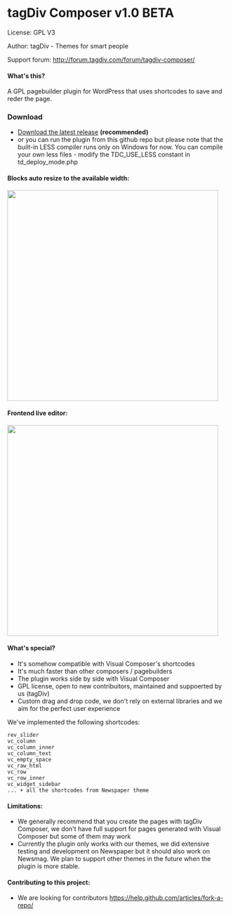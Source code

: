 # tagDiv Composer v1.0 BETA

License: GPL V3

Author: tagDiv - Themes for smart people

Support forum: http://forum.tagdiv.com/forum/tagdiv-composer/

#### What's this?
A GPL pagebuilder plugin for WordPress that uses shortcodes to save and reder the page.

### Download
- [Download the latest release](https://github.com/tagDiv/td-composer/releases/latest) **(recommended)**
- or you can run the plugin from this github repo but please note that the built-in LESS compiler runs only on Windows for now. You can compile your own less files - modify the TDC_USE_LESS constant in td_deploy_mode.php

#### Blocks auto resize to the available width:
<img src="https://raw.githubusercontent.com/tagDiv/td-composer/master/github-site/Animation1.gif?token=AE_CY7mcJFFk223Q-QQgTAuKkhiLqy9kks5XhO3wwA%3D%3D" width="480">


#### Frontend live editor:
<img src="https://raw.githubusercontent.com/tagDiv/td-composer/master/github-site/Animation2.gif?token=AE_CY5UD9_NcRLMgOuB_L41hiXUbXu0xks5XhO3ywA%3D%3D" width="480">



#### What's special?
- It's somehow compatible with Visual Composer's shortcodes 
- It's much faster than other composers / pagebuilders
- The plugin works side by side with Visual Composer
- GPL license, open to new contribuitors, maintained and suppoerted by us (tagDiv)
- Custom drag and drop code, we don't rely on external libraries and we aim for the perfect user experience

We've implemented the following shortcodes: 
```
rev_slider
vc_column
vc_column_inner
vc_column_text
vc_empty_space
vc_raw_html
vc_row
vc_row_inner
vc_widget_sidebar
... + all the shortcodes from Newspaper theme
```

#### Limitations:
-  We generally recommend that you create the pages with tagDiv Composer, we don't have full support for pages generated with Visual Composer but some of them may work
-  Currently the plugin only works with our themes, we did extensive testing and development on Newspaper but it should also work on Newsmag. We plan to support other themes in the future when the plugin is more stable.

#### Contributing to this project:
- We are looking for contributors https://help.github.com/articles/fork-a-repo/

